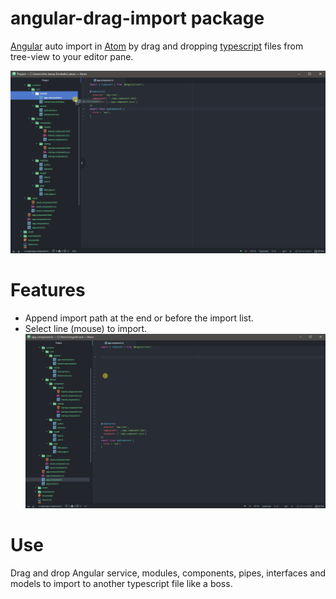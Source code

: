 
# angular-drag-import package

[Angular](https://atom.io/ "angular.io") auto import in [Atom](https://angular.io/ "atom.io") by drag and dropping [typescript](https://www.typescriptlang.org/ "typescriptlang.org") files from tree-view to your editor pane.

![Angular drag and drop sample](./assets/playback.gif "Angular drag and drop sample")

# Features

* Append import path at the end or before the import list.
* Select line (mouse) to import.
  <img src="./assets/playback2.gif" width="500"></img>


# Use

Drag and drop Angular service, modules, components, pipes, interfaces and models to import to another typescript file like a boss.

